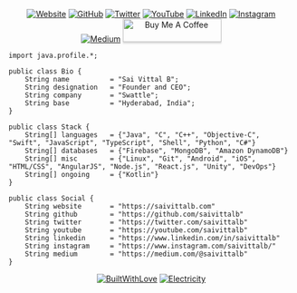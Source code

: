 <p align="center">
  <a href="https://saivittalb.com" target="_blank"><img src="https://img.shields.io/badge/Website--_.svg?style=social&logo=website" alt="Website"></a>
	<a href="https://github.com/saivittalb" target="_blank"><img src="https://img.shields.io/github/followers/saivittalb.svg?label=GitHub&style=social&logo=github" alt="GitHub"></a>
	<a href="https://twitter.com/saivittalb" target="_blank"><img src="https://img.shields.io/twitter/follow/saivittalb?label=Twitter&style=social&logo=twitter" alt="Twitter"></a>
  <a href="https://youtube.com/saivittalb" target="_blank"><img src="https://img.shields.io/badge/YouTube--_.svg?style=social&logo=youtube" alt="YouTube"></a>
  <a href="https://www.linkedin.com/in/saivittalb" target="_blank"><img src="https://img.shields.io/badge/LinkedIn--_.svg?style=social&logo=linkedin" alt="LinkedIn"></a>
  <a href="https://instagram.com/saivittalb" target="_blank"><img src="https://img.shields.io/badge/Instagram--_.svg?style=social&logo=instagram" alt="Instagram"></a>
  <a href="https://medium.com/@saivittalb" target="_blank"><img src="https://img.shields.io/badge/Medium--_.svg?style=social&logo=medium" alt="Medium"></a>
  <a href="https://www.buymeacoffee.com/saivittalb" target="_blank"><img src="https://www.buymeacoffee.com/assets/img/custom_images/orange_img.png" alt="Buy Me A Coffee" style="height: 41px !important;width: 174px !important;box-shadow: 0px 3px 2px 0px rgba(190, 190, 190, 0.5) !important;-webkit-box-shadow: 0px 3px 2px 0px rgba(190, 190, 190, 0.5) !important;" ></a>
</p>

```
import java.profile.*;

public class Bio {
    String name          = "Sai Vittal B";
    String designation   = "Founder and CEO";
    String company       = "Swattle";
    String base          = "Hyderabad, India";
}

public class Stack {
    String[] languages   = {"Java", "C", "C++", "Objective-C", "Swift", "JavaScript", "TypeScript", "Shell", "Python", "C#"}
    String[] databases   = {"Firebase", "MongoDB", "Amazon DynamoDB"}
    String[] misc        = {"Linux", "Git", "Android", "iOS", "HTML/CSS", "AngularJS", "Node.js", "React.js", "Unity", "DevOps"}
    String[] ongoing     = {"Kotlin"}
}

public class Social {
    String website       = "https://saivittalb.com"
    String github        = "https://github.com/saivittalb"
    String twitter       = "https://twitter.com/saivittalb"
    String youtube       = "https://youtube.com/saivittalb"
    String linkedin      = "https://www.linkedin.com/in/saivittalb"
    String instagram     = "https://www.instagram.com/saivittalb/"
    String medium        = "https://medium.com/@saivittalb"
}
```

<p align="center">
  <a href="https://github.com/saivittalb/" target="_blank"><img src="http://ForTheBadge.com/images/badges/built-with-love.svg" alt="BuiltWithLove"></a>
  <a href="http://forthebadge.com" target="_blank"><img src="http://ForTheBadge.com/images/badges/powered-by-electricity.svg" alt="Electricity"></a>
</p>

<!--
**saivittalb/saivittalb** is a ✨ _special_ ✨ repository because its `README.md` (this file) appears on your GitHub profile.

Here are some ideas to get you started:

- 🔭 I’m currently working on ...
- 🌱 I’m currently learning ...
- 👯 I’m looking to collaborate on ...
- 🤔 I’m looking for help with ...
- 💬 Ask me about ...
- 📫 How to reach me: ...
- 😄 Pronouns: ...
- ⚡ Fun fact: ...
-->
